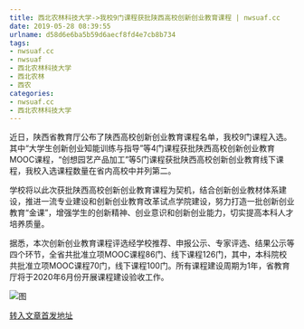 ```yaml
---
title: 西北农林科技大学->我校9门课程获批陕西高校创新创业教育课程 | nwsuaf.cc
date: 2019-05-28 08:39:55
urlname: d58d6e6ba5b59d6aecf8fd4e7cb8b734
tags: 
- nwsuaf.cc
- nwsuaf
- 西北农林科技大学
- 西北农林
- 西农
categories:
- nwsuaf.cc
- 西北农林科技大学
---
```



近日，陕西省教育厅公布了陕西高校创新创业教育课程名单，我校9门课程入选。其中“大学生创新创业知能训练与指导”等4门课程获批陕西高校创新创业教育MOOC课程，“创想园艺产品加工”等5门课程获批陕西高校创新创业教育线下课程，我校入选课程数量在省内高校中并列第二。

学校将以此次获批陕西高校创新创业教育课程为契机，结合创新创业教材体系建设，推进一流专业建设和创新创业教育改革试点学院建设，努力打造一批创新创业教育“金课”，增强学生的创新精神、创业意识和创新创业能力，切实提高本科人才培养质量。

据悉，本次创新创业教育课程评选经学校推荐、申报公示、专家评选、结果公示等四个环节，全省共批准立项MOOC课程86门、线下课程126门，其中，本科院校共批准立项MOOC课程70门，线下课程100门。所有课程建设周期为1年，省教育厅将于2020年6月份开展课程建设验收工作。



![图](https://news.nwsuaf.edu.cn/images/content/2019-05/20190524191218440642.PNG)

[转入文章首发地址](https://news.nwsuaf.edu.cn/xnxw/89828.htm)